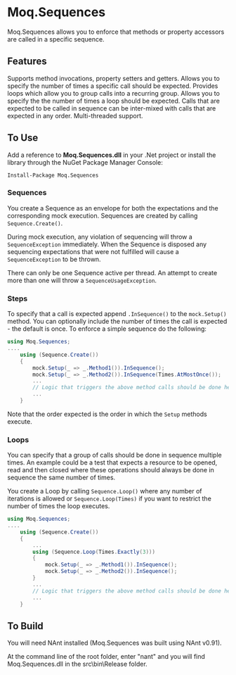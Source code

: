 Moq.Sequences
=============

Moq.Sequences allows you to enforce that methods or property accessors are called in a specific sequence.

## Features

Supports method invocations, property setters and getters.
Allows you to specify the number of times a specific call should be expected.
Provides loops which allow you to group calls into a recurring group.
Allows you to specify the the number of times a loop should be expected.
Calls that are expected to be called in sequence can be inter-mixed with calls that are expected in any order.
Multi-threaded support.

## To Use

Add a reference to **Moq.Sequences.dll** in your .Net project or install the library through the NuGet Package Manager Console:

```
Install-Package Moq.Sequences
```

### Sequences

You create a Sequence as an envelope for both the expectations and the corresponding mock execution. Sequences are created by calling `Sequence.Create()`.

During mock execution, any violation of sequencing will throw a `SequenceException` immediately.
When the Sequence is disposed any sequencing expectations that were not fulfilled will cause a `SequenceException` to be thrown.

There can only be one Sequence active per thread. An attempt to create more than one will throw a `SequenceUsageException`.

### Steps

To specify that a call is expected append `.InSequence()` to the `mock.Setup()` method.
You can optionally include the number of times the call is expected - the default is once.
To enforce a simple sequence do the following:

```csharp
using Moq.Sequences;
....
    using (Sequence.Create())
    {
        mock.Setup(_ => _.Method1()).InSequence();
        mock.Setup(_ => _.Method2()).InSequence(Times.AtMostOnce());
        ...
        // Logic that triggers the above method calls should be done here.
        ...
    }
```

Note that the order expected is the order in which the `Setup` methods execute.

### Loops 

You can specify that a group of calls should be done in sequence multiple times.
An example could be a test that expects a resource to be opened, read and then closed where these operations should always be done
in sequence the same number of times.

You create a Loop by calling `Sequence.Loop()` where any number of iterations is allowed or `Sequence.Loop(Times)` if you want
to restrict the number of times the loop executes.

```csharp
using Moq.Sequences;
....
    using (Sequence.Create())
    {
        ...
        using (Sequence.Loop(Times.Exactly(3)))
        {
            mock.Setup(_ => _.Method1()).InSequence();
            mock.Setup(_ => _.Method2()).InSequence();
        }
        ...
        // Logic that triggers the above method calls should be done here.
        ...
    }
```

## To Build

You will need NAnt installed (Moq.Sequences was built using NAnt v0.91).

At the command line of the root folder, enter "nant" and you will find Moq.Sequences.dll in the src\bin\Release folder.